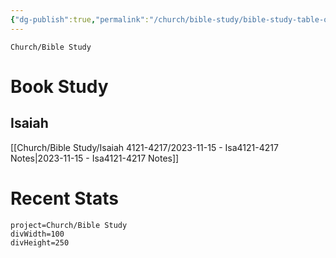 ```yaml
---
{"dg-publish":true,"permalink":"/church/bible-study/bible-study-table-of-contents/","tags":["bible","church/bibleStudy"]}
---
```



```ActivityHistory
Church/Bible Study
```
# Book Study

## Isaiah
[[Church/Bible Study/Isaiah 4121-4217/2023-11-15 - Isa4121-4217 Notes\|2023-11-15 - Isa4121-4217 Notes]]



# Recent Stats
```commits-recents
project=Church/Bible Study
divWidth=100
divHeight=250
```

